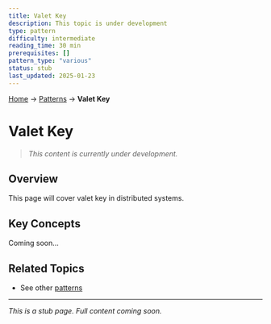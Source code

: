 ```yaml
---
title: Valet Key
description: This topic is under development
type: pattern
difficulty: intermediate
reading_time: 30 min
prerequisites: []
pattern_type: "various"
status: stub
last_updated: 2025-01-23
---
```


<!-- Navigation -->
[Home](../index.md) → [Patterns](index.md) → **Valet Key**

# Valet Key

> *This content is currently under development.*

## Overview

This page will cover valet key in distributed systems.

## Key Concepts

Coming soon...

## Related Topics

- See other [patterns](index.md)

---

*This is a stub page. Full content coming soon.*
